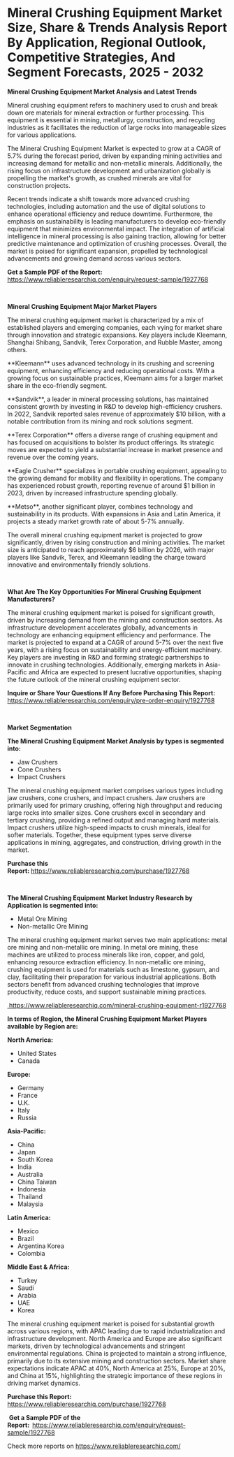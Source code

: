 <p><h1>Mineral Crushing Equipment Market Size, Share & Trends Analysis Report By Application, Regional Outlook, Competitive Strategies, And Segment Forecasts, 2025 - 2032</h1></p><p><strong>Mineral Crushing Equipment Market Analysis and Latest Trends</strong></p>
<p><p>Mineral crushing equipment refers to machinery used to crush and break down ore materials for mineral extraction or further processing. This equipment is essential in mining, metallurgy, construction, and recycling industries as it facilitates the reduction of large rocks into manageable sizes for various applications.</p><p>The Mineral Crushing Equipment Market is expected to grow at a CAGR of 5.7% during the forecast period, driven by expanding mining activities and increasing demand for metallic and non-metallic minerals. Additionally, the rising focus on infrastructure development and urbanization globally is propelling the market's growth, as crushed minerals are vital for construction projects.</p><p>Recent trends indicate a shift towards more advanced crushing technologies, including automation and the use of digital solutions to enhance operational efficiency and reduce downtime. Furthermore, the emphasis on sustainability is leading manufacturers to develop eco-friendly equipment that minimizes environmental impact. The integration of artificial intelligence in mineral processing is also gaining traction, allowing for better predictive maintenance and optimization of crushing processes. Overall, the market is poised for significant expansion, propelled by technological advancements and growing demand across various sectors.</p></p>
<p><strong>Get a Sample PDF of the Report:&nbsp;</strong> <a href="https://www.reliableresearchiq.com/enquiry/request-sample/1927768?utm_campaign=114&utm_medium=2&utm_source=Github&utm_content=ia&utm_term=15012025&utm_id=mineral-crushing-equipment">https://www.reliableresearchiq.com/enquiry/request-sample/1927768</a></p>
<p>&nbsp;</p>
<p><strong>Mineral Crushing Equipment Major Market Players</strong></p>
<p><p>The mineral crushing equipment market is characterized by a mix of established players and emerging companies, each vying for market share through innovation and strategic expansions. Key players include Kleemann, Shanghai Shibang, Sandvik, Terex Corporation, and Rubble Master, among others.</p><p>**Kleemann** uses advanced technology in its crushing and screening equipment, enhancing efficiency and reducing operational costs. With a growing focus on sustainable practices, Kleemann aims for a larger market share in the eco-friendly segment. </p><p>**Sandvik**, a leader in mineral processing solutions, has maintained consistent growth by investing in R&D to develop high-efficiency crushers. In 2022, Sandvik reported sales revenue of approximately $10 billion, with a notable contribution from its mining and rock solutions segment. </p><p>**Terex Corporation** offers a diverse range of crushing equipment and has focused on acquisitions to bolster its product offerings. Its strategic moves are expected to yield a substantial increase in market presence and revenue over the coming years.</p><p>**Eagle Crusher** specializes in portable crushing equipment, appealing to the growing demand for mobility and flexibility in operations. The company has experienced robust growth, reporting revenue of around $1 billion in 2023, driven by increased infrastructure spending globally.</p><p>**Metso**, another significant player, combines technology and sustainability in its products. With expansions in Asia and Latin America, it projects a steady market growth rate of about 5-7% annually.</p><p>The overall mineral crushing equipment market is projected to grow significantly, driven by rising construction and mining activities. The market size is anticipated to reach approximately $6 billion by 2026, with major players like Sandvik, Terex, and Kleemann leading the charge toward innovative and environmentally friendly solutions.</p></p>
<p>&nbsp;</p>
<p><strong>What Are The Key Opportunities For Mineral Crushing Equipment Manufacturers?</strong></p>
<p><p>The mineral crushing equipment market is poised for significant growth, driven by increasing demand from the mining and construction sectors. As infrastructure development accelerates globally, advancements in technology are enhancing equipment efficiency and performance. The market is projected to expand at a CAGR of around 5-7% over the next five years, with a rising focus on sustainability and energy-efficient machinery. Key players are investing in R&D and forming strategic partnerships to innovate in crushing technologies. Additionally, emerging markets in Asia-Pacific and Africa are expected to present lucrative opportunities, shaping the future outlook of the mineral crushing equipment sector.</p></p>
<p><strong>Inquire or Share Your Questions If Any Before Purchasing This Report:</strong> <a href="https://www.reliableresearchiq.com/enquiry/pre-order-enquiry/1927768?utm_campaign=114&utm_medium=2&utm_source=Github&utm_content=ia&utm_term=15012025&utm_id=mineral-crushing-equipment">https://www.reliableresearchiq.com/enquiry/pre-order-enquiry/1927768</a></p>
<p>&nbsp;</p>
<p><strong>Market Segmentation</strong></p>
<p><strong>The Mineral Crushing Equipment Market Analysis by types is segmented into:</strong></p>
<p><ul><li>Jaw Crushers</li><li>Cone Crushers</li><li>Impact Crushers</li></ul></p>
<p><p>The mineral crushing equipment market comprises various types including jaw crushers, cone crushers, and impact crushers. Jaw crushers are primarily used for primary crushing, offering high throughput and reducing large rocks into smaller sizes. Cone crushers excel in secondary and tertiary crushing, providing a refined output and managing hard materials. Impact crushers utilize high-speed impacts to crush minerals, ideal for softer materials. Together, these equipment types serve diverse applications in mining, aggregates, and construction, driving growth in the market.</p></p>
<p><strong>Purchase this Report:&nbsp;</strong><a href="https://www.reliableresearchiq.com/purchase/1927768?utm_campaign=114&utm_medium=2&utm_source=Github&utm_content=ia&utm_term=15012025&utm_id=mineral-crushing-equipment">https://www.reliableresearchiq.com/purchase/1927768</a></p>
<p>&nbsp;</p>
<p><strong>The Mineral Crushing Equipment Market Industry Research by Application is segmented into:</strong></p>
<p><ul><li>Metal Ore Mining</li><li>Non-metallic Ore Mining</li></ul></p>
<p><p>The mineral crushing equipment market serves two main applications: metal ore mining and non-metallic ore mining. In metal ore mining, these machines are utilized to process minerals like iron, copper, and gold, enhancing resource extraction efficiency. In non-metallic ore mining, crushing equipment is used for materials such as limestone, gypsum, and clay, facilitating their preparation for various industrial applications. Both sectors benefit from advanced crushing technologies that improve productivity, reduce costs, and support sustainable mining practices.</p></p>
<p><a href="https://www.reliableresearchiq.com/mineral-crushing-equipment-r1927768?utm_campaign=114&utm_medium=2&utm_source=Github&utm_content=ia&utm_term=15012025&utm_id=mineral-crushing-equipment">&nbsp;https://www.reliableresearchiq.com/mineral-crushing-equipment-r1927768</a></p>
<p><strong>In terms of Region, the Mineral Crushing Equipment Market Players available by Region are:</strong></p>
<p>
    <p> <strong> North America: </strong>
        <ul>
            <li>United States</li>
            <li>Canada</li>
        </ul>
        </p> 
    <p> <strong> Europe: </strong>
        <ul>
            <li>Germany</li>
            <li>France</li>
            <li>U.K.</li>
            <li>Italy</li>
            <li>Russia</li>
        </ul>
        </p> 
    <p> <strong> Asia-Pacific: </strong>
        <ul>
            <li>China</li>
            <li>Japan</li>
            <li>South Korea</li>
            <li>India</li>
            <li>Australia</li>
            <li>China Taiwan</li>
            <li>Indonesia</li>
            <li>Thailand</li>
            <li>Malaysia</li>
        </ul>
        </p> 
    <p> <strong> Latin America: </strong>
        <ul>
            <li>Mexico</li>
            <li>Brazil</li>
            <li>Argentina Korea</li>
            <li>Colombia</li>
        </ul>
        </p> 
    <p> <strong> Middle East & Africa: </strong>
        <ul>
            <li>Turkey</li>
            <li>Saudi</li>
            <li>Arabia</li>
            <li>UAE</li>
            <li>Korea</li>
        </ul>
    </p>
    </p>
<p><p>The mineral crushing equipment market is poised for substantial growth across various regions, with APAC leading due to rapid industrialization and infrastructure development. North America and Europe are also significant markets, driven by technological advancements and stringent environmental regulations. China is projected to maintain a strong influence, primarily due to its extensive mining and construction sectors. Market share expectations indicate APAC at 40%, North America at 25%, Europe at 20%, and China at 15%, highlighting the strategic importance of these regions in driving market dynamics.</p></p>
<p><strong>Purchase this Report: </strong><a href="https://www.reliableresearchiq.com/purchase/1927768?utm_campaign=114&utm_medium=2&utm_source=Github&utm_content=ia&utm_term=15012025&utm_id=mineral-crushing-equipment">https://www.reliableresearchiq.com/purchase/1927768</a></p>
<p>&nbsp;<strong>Get a Sample PDF of the Report:&nbsp;&nbsp;</strong><a href="https://www.reliableresearchiq.com/enquiry/request-sample/1927768?utm_campaign=114&utm_medium=2&utm_source=Github&utm_content=ia&utm_term=15012025&utm_id=mineral-crushing-equipment">https://www.reliableresearchiq.com/enquiry/request-sample/1927768</a></p>
<p><strong></strong></p>
<p>Check more reports on <a href="https://www.reliableresearchiq.com/?utm_campaign=114&utm_medium=2&utm_source=Github&utm_content=ia&utm_term=15012025&utm_id=mineral-crushing-equipment">https://www.reliableresearchiq.com/</a></p>